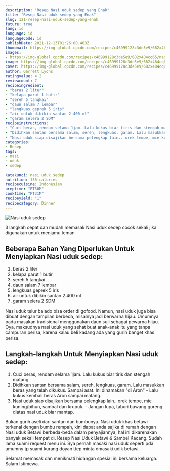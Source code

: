 ```yaml
---
description: "Resep Nasi uduk sedep yang Enak"
title: "Resep Nasi uduk sedep yang Enak"
slug: 121-resep-nasi-uduk-sedep-yang-enak
future: true
lang: id
language: id
languageCode: id
publishDate: 2021-12-13T01:26:00.403Z 
thumbnail: https://img-global.cpcdn.com/recipes/c46999128c3de5e9/682x484cq65/nasi-uduk-sedep-foto-resep-utama.png
images:
- https://img-global.cpcdn.com/recipes/c46999128c3de5e9/682x484cq65/nasi-uduk-sedep-foto-resep-utama.png
image: https://img-global.cpcdn.com/recipes/c46999128c3de5e9/682x484cq65/nasi-uduk-sedep-foto-resep-utama.png
cover: https://img-global.cpcdn.com/recipes/c46999128c3de5e9/682x484cq65/nasi-uduk-sedep-foto-resep-utama.png
author: Garrett Lyons
ratingvalue: 4.2
reviewcount: 7
recipeingredient:
- "beras 2 liter"
- "kelapa parut 1 butir"
- "sereh 5 tangkai"
- "daun salam 7 lembar"
- "lengkuas geprek 5 iris"
- "air untuk dibikin santan 2.400 ml"
- "garam selera 2 SDM"
recipeinstructions:
- "Cuci beras, rendam selama 1jam. Lalu kukus biar tiris dan stengah matang."
- "Didihkan santan bersama salam, sereh, lengkuas, garam. Lalu masukkan beras yang telah dikukus. Sampai asat. Ini dinamakan &#34;di Aron&#34; Lalu kukus kembali beras Aron sampai matang."
- "Nasi uduk siap disajikan bersama pelengkap lain.. orek tempe, mie kuning/bihun, sambal dan krupuk. Jangan lupa, taburi bawang goreng diatas nasi uduk biar mantap."
categories:
- Resep
tags:
- nasi
- uduk
- sedep

katakunci: nasi uduk sedep 
nutrition: 136 calories
recipecuisine: Indonesian
preptime: "PT30M"
cooktime: "PT31M"
recipeyield: "1"
recipecategory: Dinner
---
```



![Nasi uduk sedep](https://img-global.cpcdn.com/recipes/c46999128c3de5e9/682x484cq65/nasi-uduk-sedep-foto-resep-utama.png)

3 langkah cepat dan mudah memasak  Nasi uduk sedep cocok sekali jika digunakan untuk menjamu teman

<!--inarticleads1-->

## Beberapa Bahan Yang Diperlukan Untuk Menyiapkan Nasi uduk sedep:

1. beras 2 liter
1. kelapa parut 1 butir
1. sereh 5 tangkai
1. daun salam 7 lembar
1. lengkuas geprek 5 iris
1. air untuk dibikin santan 2.400 ml
1. garam selera 2 SDM

Nasi uduk telur balado bisa order di gofood. Namun, nasi uduk juga bisa dibuat dengan tampilan berbeda, misalnya jadi berwarna hijau. Umumnya pada masakan tradisional menggunakan daun suji sebagai pewarna hijau. Oya, maksudnya nasi uduk yang sehat buat anak-anak itu yang tanpa campuran perisa, karena kalau beli kadang ada yang gurih banget khas perisa. 

<!--inarticleads2-->

## Langkah-langkah Untuk Menyiapkan Nasi uduk sedep:

1. Cuci beras, rendam selama 1jam. Lalu kukus biar tiris dan stengah matang.
1. Didihkan santan bersama salam, sereh, lengkuas, garam. Lalu masukkan beras yang telah dikukus. Sampai asat. Ini dinamakan &#34;di Aron&#34; - Lalu kukus kembali beras Aron sampai matang.
1. Nasi uduk siap disajikan bersama pelengkap lain.. orek tempe, mie kuning/bihun, sambal dan krupuk. - Jangan lupa, taburi bawang goreng diatas nasi uduk biar mantap.


Bukan gurih aseli dari santan dan bumbunya. Nasi uduk khas betawi terkenal dengan bumbu rempah, kini dapat anda sajika di rumah dengan Nasi uduk Betawi berbeda-beda dalam penyajiannya, hal ini dikarenakan banyak sekali tempat di. Resep Nasi Uduk Betawi &amp; Sambel Kacang. Sudah lama suami request menu ini. Sya pernah masaki nasi uduk seperti pda umumny tp suami kurang doyan ttep minta dmasaki udik betawi. 

Selamat memasak dan menikmati hidangan spesial ini bersama keluarga. Salam Istimewa.
